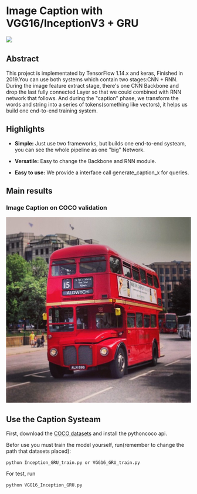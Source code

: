 # Image Caption with VGG16/InceptionV3 + GRU
![](picture) 

## Abstract 

This project is implementated by TensorFlow 1.14.x and keras, Finished in 2019.You can use both systems which contain two stages:CNN + RNN. During the image feature extract stage, there's one CNN Backbone and drop the last fully connected  Layer so that we could combined with RNN network that follows. And during the "caption" phase, we transform the words and string into a series of tokens(something like vectors), it helps us build one end-to-end training system.

## Highlights

- **Simple:** Just use two frameworks, but builds one end-to-end systeam, you can see the whole pipeline as one "big" Network.

- **Versatile:** Easy to change the Backbone and RNN module.

- **Easy to use:** We provide a interface call generate_caption_x for queries.

## Main results

### Image Caption on COCO validation
![](bus.jpg)

## Use the Caption Systeam

First, download the [COCO datasets](https://cocodataset.org/#download) and install the pythoncoco api.

Befor use you must train the model yourself, run(remember to change the path that datasets placed):

~~~
python Inception_GRU_train.py or VGG16_GRU_train.py
~~~

For test, run     

~~~
python VGG16_Inception_GRU.py
~~~
